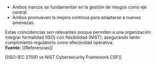  - Ambos marcos se fundamentan en la gestión de riesgos como eje central.  
- Ambos promueven la mejora continua para adaptarse a nuevas amenazas.  

Estas coincidencias son relevantes porque permiten a una organización integrar formalidad (ISO) con flexibilidad (NIST), asegurando tanto cumplimiento regulatorio como efectividad operativa.  
**Fuente:** [[Referencias]]

[[ISO-IEC 27001 vs NIST Cybersecurity Framework CSF]]
